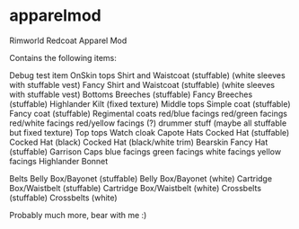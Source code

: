 # apparelmod
Rimworld Redcoat Apparel Mod

Contains the following items:

Debug
  test item
OnSkin tops
  Shirt and Waistcoat (stuffable) (white sleeves with stuffable vest)
  Fancy Shirt and Waistcoat (stuffable) (white sleeves with stuffable vest)
Bottoms
  Breeches (stuffable)
  Fancy Breeches (stuffable)
  Highlander Kilt (fixed texture)
Middle tops
  Simple coat (stuffable)
  Fancy coat (stuffable)
  Regimental coats
    red/blue facings
    red/green facings
    red/white facings
    red/yellow facings
    (?) drummer stuff
    (maybe all stuffable but fixed texture)
Top tops
  Watch cloak
  Capote
Hats
  Cocked Hat (stuffable)
  Cocked Hat (black)
  Cocked Hat (black/white trim)
  Bearskin
  Fancy Hat (stuffable)
  Garrison Caps
    blue facings
    green facings
    white facings
    yellow facings
  Highlander Bonnet

Belts
  Belly Box/Bayonet (stuffable)
  Belly Box/Bayonet (white)
  Cartridge Box/Waistbelt (stuffable)
  Cartridge Box/Waistbelt (white)
  Crossbelts (stuffable)
  Crossbelts (white)

Probably much more, bear with me :)
